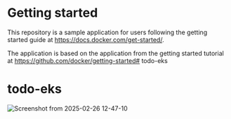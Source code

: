 # Getting started

This repository is a sample application for users following the getting started guide at https://docs.docker.com/get-started/.

The application is based on the application from the getting started tutorial at https://github.com/docker/getting-started# todo-eks
# todo-eks

![Screenshot from 2025-02-26 12-47-10](https://github.com/user-attachments/assets/293b7754-5126-4ed8-98c3-bbfe65965a1f)
